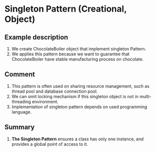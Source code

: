 # Singleton Pattern (Creational, Object)

## Example description
1. We create ChocolateBoiler object that implement singleton Pattern.
1. We applies this pattern because we want to guarantee that ChocolateBoiler have stable manufacturing process on chocolate.

## Comment
1. This pattern is often used on sharing resource management, such as thread pool and database connection pool.
1. We can omit locking mechanism if this singleton object is not in multi-threading environment.
1. Implementation of singleton pattern depends on used programming language.

## Summary
1. **The Singleton Pattern** ensures a class has only one instance, and provides a global point of access to it.
